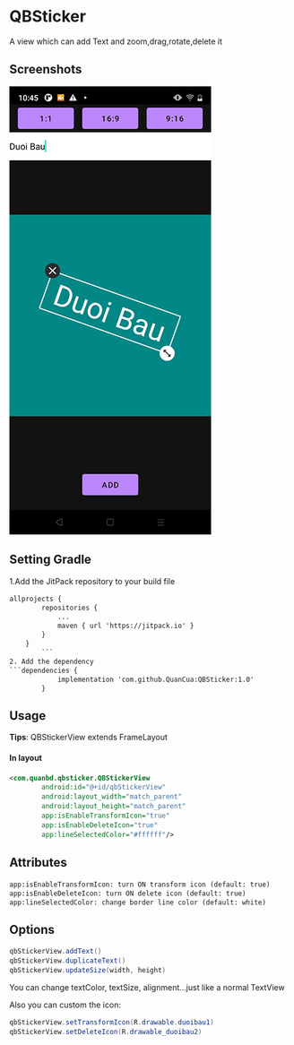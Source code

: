 QBSticker
=========

A view which can add Text and zoom,drag,rotate,delete it

## Screenshots
![](https://github.com/QuanCua/QBSticker/blob/main/screenshots/example1.jpg)

## Setting Gradle
1.Add the JitPack repository to your build file
```
allprojects {
		repositories {
			...
			maven { url 'https://jitpack.io' }
		}
	}
        ```
2. Add the dependency
```dependencies {
	        implementation 'com.github.QuanCua:QBSticker:1.0'
        }
```     

## Usage
**Tips**: QBStickerView extends FrameLayout
#### In layout
```xml
<com.quanbd.qbsticker.QBStickerView
        android:id="@+id/qbStickerView"
        android:layout_width="match_parent"
        android:layout_height="match_parent"
        app:isEnableTransformIcon="true"
        app:isEnableDeleteIcon="true"
        app:lineSelectedColor="#ffffff"/>
```

## Attributes
```
app:isEnableTransformIcon: turn ON transform icon (default: true)
app:isEnableDeleteIcon: turn ON delete icon (default: true)
app:lineSelectedColor: change border line color (default: white)
```

## Options
```java
qbStickerView.addText()
qbStickerView.duplicateText()
qbStickerView.updateSize(width, height)
```
You can change textColor, textSize, alignment...just like a normal TextView

Also you can custom the icon:
```java
qbStickerView.setTransformIcon(R.drawable.duoibau1)
qbStickerView.setDeleteIcon(R.drawable_duoibau2)
```
